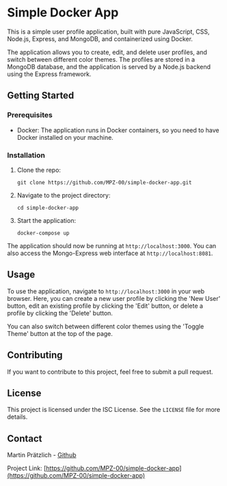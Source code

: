 # Simple Docker App

This is a simple user profile application, built with pure JavaScript, CSS, Node.js, Express, and MongoDB, and containerized using Docker. 

The application allows you to create, edit, and delete user profiles, and switch between different color themes. The profiles are stored in a MongoDB database, and the application is served by a Node.js backend using the Express framework.

## Getting Started

### Prerequisites

- Docker: The application runs in Docker containers, so you need to have Docker installed on your machine.

### Installation

1. Clone the repo:

    ```
    git clone https://github.com/MPZ-00/simple-docker-app.git
    ```

2. Navigate to the project directory:

    ```
    cd simple-docker-app
    ```

3. Start the application:

    ```
    docker-compose up
    ```

The application should now be running at `http://localhost:3000`. You can also access the Mongo-Express web interface at `http://localhost:8081`.

## Usage

To use the application, navigate to `http://localhost:3000` in your web browser. Here, you can create a new user profile by clicking the 'New User' button, edit an existing profile by clicking the 'Edit' button, or delete a profile by clicking the 'Delete' button. 

You can also switch between different color themes using the 'Toggle Theme' button at the top of the page.

## Contributing

If you want to contribute to this project, feel free to submit a pull request. 

## License

This project is licensed under the ISC License. See the `LICENSE` file for more details.

## Contact

Martin Prätzlich - [Github](https://github.com/MPZ-00)

Project Link: [https://github.com/MPZ-00/simple-docker-app](https://github.com/MPZ-00/simple-docker-app)
